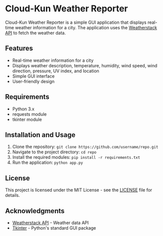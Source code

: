 # Cloud-Kun Weather Reporter

Cloud-Kun Weather Reporter is a simple GUI application that displays real-time weather information for a city. The application uses the [Weatherstack API](https://weatherstack.com/) to fetch the weather data.

## Features

- Real-time weather information for a city
- Displays weather description, temperature, humidity, wind speed, wind direction, pressure, UV index, and location
- Simple GUI interface
- User-friendly design

## Requirements

- Python 3.x
- requests module
- tkinter module

## Installation and Usage

1. Clone the repository: `git clone https://github.com/username/repo.git`
2. Navigate to the project directory: `cd repo`
3. Install the required modules: `pip install -r requirements.txt`
4. Run the application: `python app.py`

## License

This project is licensed under the MIT License - see the [LICENSE](LICENSE) file for details.

## Acknowledgments

- [Weatherstack API](https://weatherstack.com/) - Weather data API
- [Tkinter](https://docs.python.org/3/library/tkinter.html) - Python's standard GUI package
